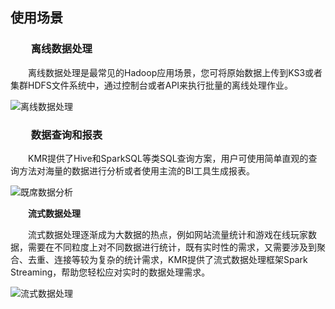 ## 使用场景


### 　　离线数据处理

  
　　离线数据处理是最常见的Hadoop应用场景，您可将原始数据上传到KS3或者集群HDFS文件系统中，通过控制台或者API来执行批量的离线处理作业。
  
  ![离线数据处理](http://kmr-bj.ks3-cn-beijing.ksyun.com/doc_pic/KMR2.0/1.4Batch.jpg)
  

### 　　数据查询和报表

  
　　KMR提供了Hive和SparkSQL等类SQL查询方案，用户可使用简单直观的查询方法对海量的数据进行分析或者使用主流的BI工具生成报表。
  
  ![既席数据分析](http://kmr-bj.ks3-cn-beijing.ksyun.com/doc_pic/KMR2.0/1.4SQL.jpg)
  
  
　　**流式数据处理**
  
　　流式数据处理逐渐成为大数据的热点，例如网站流量统计和游戏在线玩家数据，需要在不同粒度上对不同数据进行统计，既有实时性的需求，又需要涉及到聚合、去重、连接等较为复杂的统计需求，KMR提供了流式数据处理框架Spark Streaming，帮助您轻松应对实时的数据处理需求。
  
![流式数据处理](http://kmr-bj.ks3-cn-beijing.ksyun.com/doc_pic/KMR2.0/1.4Stream.jpg)

